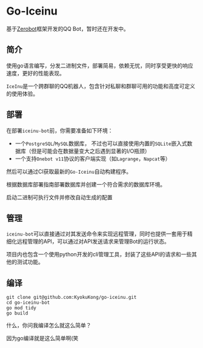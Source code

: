 # Go-Iceinu
基于[Zerobot](https://github.com/wdvxdr1123/ZeroBot)框架开发的QQ Bot，暂时还在开发中。

## 简介

使用go语言编写，分发二进制文件，部署简易，依赖无忧，同时享受更快的响应速度，更好的性能表现。

`IceInu`是一个跨群聊的QQ机器人，包含针对私聊和群聊可用的功能和高度可定义的使用体验。

## 部署

在部署`iceinu-bot`前，你需要准备如下环境：
- 一个`PostgreSQL`/`MySQL`数据库， 不过也可以直接使用内置的`SQLite`嵌入式数据库（但是可能会在数据量变大之后遇到显著的I/O瓶颈）
- 一个支持`Onebot v11`协议的客户端实现（如`Lagrange`，`Napcat`等）

然后可以通过CI获取最新的`Go-Iceinu`自动构建程序。

根据数据库部署指南部署数据库并创建一个符合需求的数据库环境。

启动二进制可执行文件并修改自动生成的配置

## 管理

`iceinu-bot`可以直接通过对其发送命令来实现远程管理，同时也提供一套用于精细化远程管理的API，可以通过对API发送请求来管理Bot的运行状态。

项目内也包含一个使用python开发的cli管理工具，封装了这些API的请求和一些其他的测试功能。

## 编译

```shell
git clone git@github.com:KyokuKong/go-iceinu.git
cd go-iceinu-bot
go mod tidy
go build
```

什么，你问我编译怎么就这么简单？

因为go编译就是这么简单啊(笑